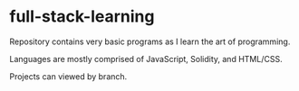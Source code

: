# full-stack-learning

Repository contains very basic programs as I learn the art of programming. 

Languages are mostly comprised of JavaScript, Solidity, and HTML/CSS.

Projects can viewed by branch.
